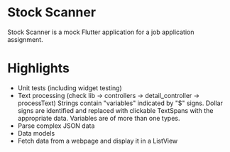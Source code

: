 # Stock Scanner

Stock Scanner is a mock Flutter application for a job application assignment.

# Highlights

- Unit tests (including widget testing)
- Text processing (check lib -> controllers -> detail_controller -> processText)
  Strings contain "variables" indicated by "$" signs. Dollar signs are identified and replaced with clickable TextSpans with the appropriate data. Variables are of       more than one types.
- Parse complex JSON data
- Data models
- Fetch data from a webpage and display it in a ListView
